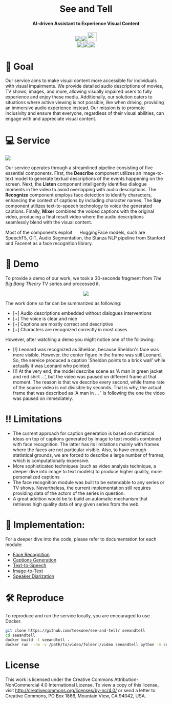<div align="center">
<h1>
See and Tell
</h1>
<h4>
AI-driven Assistant to Experience Visual Content
</h4>
<h4>
  <a href="https://pytorch.org/">
  <img src="https://img.shields.io/badge/PyTorch-%23EE4C2C.svg?style=for-the-badge&logo=PyTorch&logoColor=white"/>
  </a>
  <a href="https://github.com/teexone/see-and-tell/blob/a5bd742c1d4ff088c56f887cfc9c34bf58b7bc44/Dockerfile">
  <img src="https://img.shields.io/badge/docker-%230db7ed.svg?style=for-the-badge&logo=docker&logoColor=white"/>
  </a>
  <a href="https://huggingface.co/">
  <img style="height: 2em" src="https://huggingface.co/datasets/huggingface/badges/raw/main/powered-by-huggingface-light.svg">
  </a>
  <br>
  <a href="https://www.youtube.com/watch?v=EVBhl29Ns0U">
  <img src="https://img.shields.io/badge/Demo-%23FF0000.svg?style=for-the-badge&logo=YouTube&logoColor=white"/>
  </a>
  <a href="https://github.com/teexone/see-and-tell/">
  <img src="https://img.shields.io/badge/linkedin_Post-%230077B5.svg?style=for-the-badge&logo=linkedin&logoColor=white"/>
  </a>  
  <a href="https://github.com/teexone/see-and-tell/">
  <img src="https://img.shields.io/badge/Habr_Post-%2365A5B3.svg?style=for-the-badge&logo=habr&logoColor=white"/>
  </a> 
</h4>
</div>

# :dart: Goal

Our service aims to make visual content more accessible for individuals with visual impairments. We provide detailed audio descriptions of movies, TV shows, images, and more, allowing visually impaired users to fully experience and enjoy these media. Additionally, our solution caters to situations where active viewing is not possible, like when driving, providing an immersive audio experience instead. Our mission is to promote inclusivity and ensure that everyone, regardless of their visual abilities, can engage with and appreciate visual content.

# 💻 Service

<img src="https://i.imgur.com/32q0smh.png"/>

Our service operates through a streamlined pipeline consisting of five essential components. First, the **Describe** component utilizes an image-to-text model to generate textual descriptions of the events happening on the screen. Next, the **Listen** component intelligently identifies dialogue moments in the video to avoid overlapping with audio descriptions. The **Recognize** component employs face detection to identify characters, enhancing the context of captions by including character names. The **Say** component utilizes text-to-speech technology to voice the generated captions. Finally, **Mixer** combines the voiced captions with the original video, producing a final result video where the audio descriptions seamlessly blend with the visual content.

Most of the components exploit <img src="https://huggingface.co/datasets/huggingface/brand-assets/resolve/main/hf-logo.svg" style="height: 1.05em"/> HuggingFace models, such are SpeechT5, GIT, Audio Segmentation, the Stanza NLP pipeline from Stanford and Facenet as a face recognition library. 

# 🚀 Demo

To provide a demo of our work, we took a 30-seconds fragment from _The Big Bang Theory_ TV series and processed it. 
<div align="center">
<a href="http://www.youtube.com/watch?feature=player_embedded&v=EVBhl29Ns0U
" target="_blank"><img src="https://i.imgur.com/KqqeErQ.png"/> 
</a>
</div>

The work done so far can be summarized as following:
- [+] Audio descriptions embedded without dialogues interventions
- [+] The voice is clear and nice
- [+] Captions are mostly correct and descriptive 
- [+] Characters are recognized correctly in most cases

However, after watching a demo you might notice one of the following:
- [!] Leonard was recognized as Sheldon, because Sheldon's face was more visible. However, the center figure in the frame was still Leonard. So, the service produced a caption 'Sheldon points to a brick wall' while actually it was Leonard who pointed.
- [!] At the very end, the model describe scene as 'A man in green jacket and red shirt ...', but the video was paused on different frame at that moment. The reason is that we describe every second, while frame rate of the source video is not divisible by seconds. That is why, the actual frame that was described as 'A man in ... ' is following the one the video was paused on immediately.

# ‼️ Limitations
* The current approach for caption generation is based on statistical ideas on top of captions generated by image to text models combined with face recognition. The latter has its limitations mainly with frames where the faces are not particular visible. Also, to have enough statistical grounds, we are forced to describe a large number of frames, which is computationally expensive.
* More sophisticated techniques (such as video analysis technique, a deeper dive into image to text models) to produce higher quality, more personalized captions
* The face recognition module was built to be extendable to any series or TV shows. Nevertheless, the current implementation still requires providing data of the actors of the series in question.
* A great addition would be to build an automatic mechanism that retrieves high quality data of any given series from the web. 

# 🔎 Implementation:
For a deeper dive into the code, please refer to documentation for each module:
* [Face Recognition](./src/face/README.md)
* [Captions Generation](./src/captions/README.md)
* [Text-to-Speech](./src/say/README.md)
* [Image-to-Text](./src/describe/README.md)
* [Speaker Diarization](./src/listen/README.md)

# 🛠️ Reproduce

To reproduce and run the service locally, you are encouraged to use Docker.

```bash
git clone https://github.com/teexone/see-and-tell/ seeandtell
cd seeandtell
docker build -t seeandtell .
docker run --rm -v /path/to/video/folder:/video seeandtell python -m cntell --help
```

# License

This work is licensed under the Creative Commons Attribution-NonCommercial 4.0 International License. To view a copy of this license, visit http://creativecommons.org/licenses/by-nc/4.0/ or send a letter to Creative Commons, PO Box 1866, Mountain View, CA 94042, USA.
